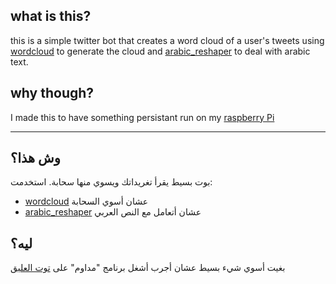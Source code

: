 ## what is this?
this is a simple twitter bot that creates a word cloud of a user's tweets using [wordcloud](https://github.com/amueller/word_cloud) to generate the cloud and [arabic_reshaper](https://github.com/mpcabd/python-arabic-reshaper) to deal with arabic text.

## why though?
I made this to have something persistant run on my [raspberry Pi](https://www.raspberrypi.org/products/raspberry-pi-3-model-b/)

---

## وش هذا؟
بوت بسيط يقرأ تغريداتك ويسوي منها سحابة.
استخدمت:

- [wordcloud](https://github.com/amueller/word_cloud) عشان أسوي السحابة
- [arabic_reshaper](https://github.com/mpcabd/python-arabic-reshaper) عشان أتعامل مع النص العربي

## ليه؟
بغيت أسوي شيء بسيط عشان أجرب أشغل برنامج "مداوم" على [توت العليق](https://www.raspberrypi.org/products/raspberry-pi-3-model-b/) 
